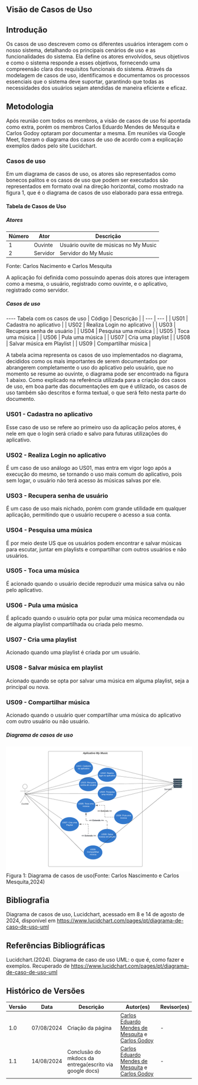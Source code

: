 ## Visão de Casos de Uso

## Introdução

Os casos de uso descrevem como os diferentes usuários interagem com o nosso sistema, detalhando os principais cenários de uso e as funcionalidades do sistema. Ela define os atores envolvidos, seus objetivos e como o sistema responde a esses objetivos, fornecendo uma compreensão clara dos requisitos funcionais do sistema. Através da modelagem de casos de uso, identificamos e documentamos os processos essenciais que o sistema deve suportar, garantindo que todas as necessidades dos usuários sejam atendidas de maneira eficiente e eficaz.

## Metodologia

Após reunião com todos os membros, a visão de casos de uso foi apontada como extra, porém os membros Carlos Eduardo Mendes de Mesquita e Carlos Godoy optaram por documentar a mesma. Em reuniões via Google Meet, fizeram o diagrama dos casos de uso de acordo com a explicação exemplos dados pelo site Lucidchart.
 

### Casos de uso

Em um diagrama de casos de uso, os atores são representados como bonecos palitos e os casos de uso que podem ser executados são representados em formato oval na direção horizontal, como mostrado na figura 1, que é o diagrama de casos de uso elaborado para essa entrega. 

#### Tabela de Casos de Uso

##### Atores

| Número | Ator | Descrição|
| --- | --- | --- |
| 1 | Ouvinte | Usuário ouvite de músicas no My Music |
| 2 | Servidor | Servidor do My Music |
Fonte: Carlos Nacimento e Carlos Mesquita

A aplicação foi definida como possuindo apenas dois atores que interagem como a mesma, o usuário, registrado como ouvinte, e o aplicativo, registrado como servidor. 


##### Casos de uso

---- Tabela com os casos de uso
| Código | Descrição |
| --- | --- |
| US01 | Cadastra no aplicativo |
| US02 | Realiza Login no aplicativo |
| US03 | Recupera senha de usuário |
| US04 | Pesquisa uma música |
| US05 | Toca uma música |
| US06 | Pula uma música |
| US07 | Cria uma playlist |
| US08 | Salvar música em Playlist |
| US09 | Compartilhar música |

A tabela acima representa os casos de uso implementados no diagrama, decididos como os mais importantes de serem documentados por abrangerem completamente o uso do aplicativo pelo usuário, que no momento se resume ao ouvinte, o diagrama pode ser encontrado na figura 1 abaixo. 
Como explicado na referência utilizada para a criação dos casos de uso, em boa parte das documentações em que é utilizado, os casos de uso também são descritos e forma textual, o que será feito nesta parte do documento.

### US01 - Cadastra no aplicativo

Esse caso de uso se refere ao primeiro uso da aplicação pelos atores, é nele em que o login será criado e salvo para futuras utilizações do aplicativo.

### US02 - Realiza Login no aplicativo

É um caso de uso análogo ao US01, mas entra em vigor logo após a execução do mesmo, se tornando o uso mais comum do aplicativo, pois sem logar, o usuário não terá acesso às músicas salvas por ele.

### US03 - Recupera senha de usuário

É um caso de uso mais nichado, porém com grande utilidade em qualquer aplicação, permitindo que o usuário recupere o acesso a sua conta.

### US04 - Pesquisa uma música

É por meio deste US que os usuários podem encontrar e salvar músicas para escutar, juntar em playlists e compartilhar com outros usuários e não usuários.

### US05 - Toca uma música

É acionado quando o usuário decide reproduzir uma música salva ou não pelo aplicativo.

### US06 - Pula uma música 

É aplicado quando o usuário opta por pular uma música recomendada ou de alguma playlist compartilhada ou criada pelo mesmo.

### US07 - Cria uma playlist

Acionado quando uma playlist é criada por um usuário.

### US08 - Salvar música em playlist

Acionado quando se opta por salvar uma música em alguma playlist, seja a principal ou nova.

### US09 - Compartilhar música

Acionado quando o usuário quer compartilhar uma música do aplicativo com outro usuário ou não usuário.

##### Diagrama de casos de uso

![Diagrama de Casos de uso](../Assets/Diagrama-Casos-uso.png)
Figura 1: Diagrama de casos de uso(Fonte: Carlos Nascimento e Carlos Mesquita,2024)

## Bibliografia

Diagrama de casos de uso, Lucidchart, acessado em 8 e 14 de agosto de 2024, disponível em https://www.lucidchart.com/pages/pt/diagrama-de-caso-de-uso-uml

## Referências Bibliográficas

Lucidchart.(2024). Diagrama de caso de uso UML: o que é, como fazer e exemplos. Recuperado de https://www.lucidchart.com/pages/pt/diagrama-de-caso-de-uso-uml

## Histórico de Versões

|    Versão    |    Data    | Descrição | Autor(es) | Revisor(es) |
| ------------ | ---------- | --------- | --------- | ----------- |
| 1.0          | 07/08/2024 | Criação da página | [Carlos Eduardo Mendes de Mesquita](https://github.com/CarlosEduardoMendesdeMesquita) e [Carlos Godoy](https://github.com/CDGodoy) | - |
| 1.1          | 14/08/2024 | Conclusão do mkdocs da entrega(escrito via google docs) | [Carlos Eduardo Mendes de Mesquita](https://github.com/CarlosEduardoMendesdeMesquita) e [Carlos Godoy](https://github.com/CDGodoy) | - |